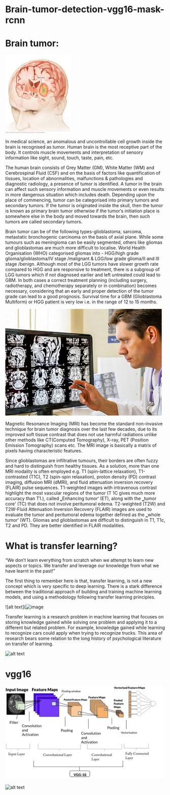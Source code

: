 # Brain-tumor-detection-vgg16-mask-rcnn

# Brain tumor:

![Alt Text](https://github.com/Chandureddy8/Brain-tumor-detection-vgg16-mask-rcnn/blob/main/images/download.jfif)


In medical science, an anomalous and uncontrollable cell growth inside the brain is recognised as tumor. Human brain is the most receptive part of the body. It controls muscle movements and interpretation of sensory information like sight, sound, touch, taste, pain, etc.

The human brain consists of Grey Matter (GM), White Matter (WM) and Cerebrospinal Fluid (CSF) and on the basis of factors like quantification of tissues, location of abnormalities, malfunctions & pathologies and diagnostic radiology, a presence of tumor is identified. A tumor in the brain can affect such sensory information and muscle movements or even results in more dangerous situation which includes death. Depending upon the place of commencing, tumor can be categorised into primary tumors and secondary tumors. If the tumor is originated inside the skull, then the tumor is known as primary brain tumor otherwise if the tumor‘s initiation place is somewhere else in the body and moved towards the brain, then such tumors are called secondary tumors.

Brain tumor can be of the following types-glioblastoma, sarcoma, metastatic bronchogenic carcinoma on the basis of axial plane. While some tumours such as meningioma can be easily segmented, others like gliomas and glioblastomas are much more difficult to localise. World Health Organisation (WHO) categorised gliomas into - HGG/high grade glioma/glioblastoma/IV stage /malignant & LGG/low grade glioma/II and III stage /benign. Although most of the LGG tumors have slower growth rate compared to HGG and are responsive to treatment, there is a subgroup of LGG tumors which if not diagnosed earlier and left untreated could lead to GBM. In both cases a correct treatment planning (including surgery, radiotherapy, and chemotherapy separately or in combination) becomes necessary, considering that an early and proper detection of the tumor grade can lead to a good prognosis. Survival time for a GBM (Glioblastoma Multiform) or HGG patient is very low i.e. in the range of 12 to 15 months.

![Alt Text](https://github.com/Chandureddy8/Brain-tumor-detection-vgg16-mask-rcnn/blob/main/images/493ss_getty_rf_doctor_examining_mri_scan_of_brain.jpg)

Magnetic Resonance Imaging (MRI) has become the standard non-invasive technique for brain tumor diagnosis over the last few decades, due to its improved soft tissue contrast that does not use harmful radiations unlike other methods like CT(Computed Tomography), X-ray, PET (Position Emission Tomography) scans etc. The MRI image is basically a matrix of pixels having characteristic features.

Since glioblastomas are infiltrative tumours, their borders are often fuzzy and hard to distinguish from healthy tissues. As a solution, more than one MRI modality is often employed e.g. T1 (spin-lattice relaxation), T1-contrasted (T1C), T2 (spin-spin relaxation), proton density (PD) contrast imaging, diffusion MRI (dMRI), and fluid attenuation inversion recovery (FLAIR) pulse sequences. T1-weighted images with intravenous contrast highlight the most vascular regions of the tumor (T 1C gives much more accuracy than T1.), called ‗Enhancing tumor‘ (ET), along with the ‗tumor core' (TC) that does not involve peritumoral edema. T2-weighted (T2W) and T2W-Fluid Attenuation Inversion Recovery (FLAIR) images are used to evaluate the tumor and peritumoral edema together defined as the ‗whole tumor‘ (WT). Gliomas and glioblastomas are difficult to distinguish in T1, T1c, T2 and PD. They are better identified in FLAIR modalities.

# What is transfer learning?

“We don’t learn everything from scratch when we attempt to learn new aspects or topics. We transfer and leverage our knowledge from what we have learnt in the past!”

The first thing to remember here is that, transfer learning, is not a new concept which is very specific to deep learning. There is a stark difference between the traditional approach of building and training machine learning models, and using a methodology following transfer learning principles.

![alt text](![image](https://user-images.githubusercontent.com/70929571/109481762-27beb680-7aa3-11eb-9607-becd7eeb5822.png)

Transfer learning is a research problem in machine learning that focuses on storing knowledge gained while solving one problem and applying it to a different but related problem. For example, knowledge gained while learning to recognize cars could apply when trying to recognize trucks. This area of research bears some relation to the long history of psychological literature on transfer of learning.

![alt text](https://miro.medium.com/max/875/1*HXX-SJCo6g-wtGF3Zpg48w.png)

# vgg16
![alt text](https://github.com/Chandureddy8/Brain-tumor-detection-vgg16-mask-rcnn/blob/main/images/clf_model.jpg)

![alt text](https://miro.medium.com/max/875/1*7bBYGK8uYE9O8kPvvX_NLQ.png)
